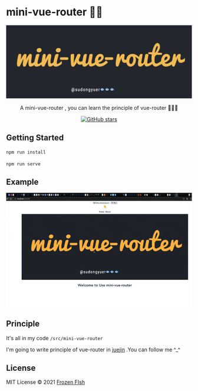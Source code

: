 # mini-vue-router 🧚🏾

<a href="https://github.com/sudongyuer/mini-vue-router" target="_blank">

![](./src/assets/logo.jpg)
</a>

<p align="center">
A mini-vue-router , you can learn the principle of vue-router 🍉🍉🍉
</p>
<p align="center">
<a href="https://github.com/sudongyuer/mini-vue-router" target="__blank"><img alt="GitHub stars" src="https://img.shields.io/github/stars/sudongyuer/mini-vue-router?style=social"></a>
</p>


## Getting Started

```shell
npm run install

npm run serve
```

## Example

![](./img/example.gif)

## Principle
It's all in my code  `/src/mini-vue-router`

I'm going to write principle of vue-router in [juejin](https://juejin.cn/post/7046164117102526494) .You can follow me ^_^

## License

MIT License © 2021 [Frozen FIsh](https://github.com/sudongyuer)
